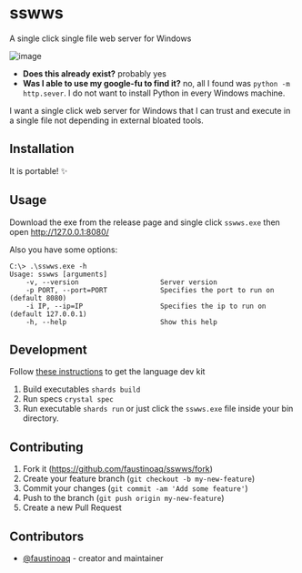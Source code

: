 # sswws

A single click single file web server for Windows

![image](https://user-images.githubusercontent.com/3067335/216237527-4d1d1d8b-d3ab-4fdc-9676-71dd43a4ecf8.png)


- **Does this already exist?** probably yes
- **Was I able to use my google-fu to find it?** no, all I found was `python -m http.sever`. I do not want to install Python in every Windows machine.

I want a single click web server for Windows that I can trust and execute in a single file not depending in external bloated tools.

## Installation

It is portable! :sparkles:

## Usage

Download the exe from the release page and single click `sswws.exe` then open http://127.0.0.1:8080/

Also you have some options:

```
C:\> .\sswws.exe -h
Usage: sswws [arguments]
    -v, --version                    Server version
    -p PORT, --port=PORT             Specifies the port to run on (default 8080)
    -i IP, --ip=IP                   Specifies the ip to run on (default 127.0.0.1)
    -h, --help                       Show this help
```

## Development

Follow [these instructions](https://crystal-lang.org/install/on_windows/) to get the language dev kit

1. Build executables `shards build`
2. Run specs `crystal spec`
3. Run executable `shards run` or just click the `sswws.exe` file inside your bin directory.

## Contributing

1. Fork it (<https://github.com/faustinoaq/sswws/fork>)
2. Create your feature branch (`git checkout -b my-new-feature`)
3. Commit your changes (`git commit -am 'Add some feature'`)
4. Push to the branch (`git push origin my-new-feature`)
5. Create a new Pull Request

## Contributors

- [@faustinoaq](https://github.com/faustinoaq) - creator and maintainer
